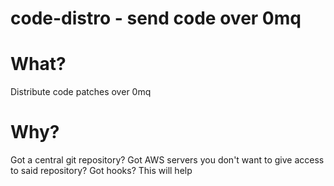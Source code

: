 # code-distro - send code over 0mq

# What?

Distribute code patches over 0mq

# Why?

Got a central git repository? Got AWS servers you don't want to give
access to said repository? Got hooks? This will help